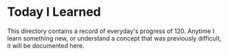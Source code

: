 # Today I Learned

This directory contains a record of everyday's progress of 120. Anytime I learn something new, or understand a concept that was previously difficult, it will be documented here.